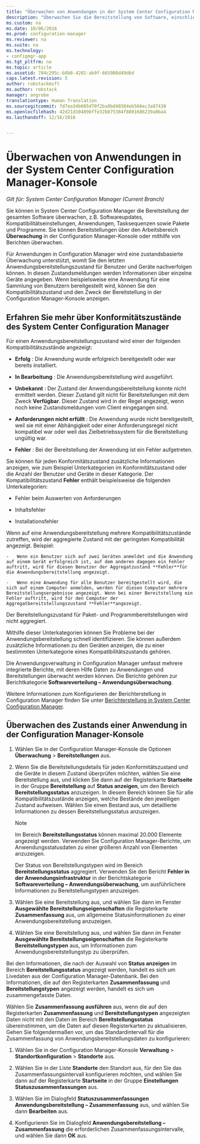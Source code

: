 ```yaml
---
title: "Überwachen von Anwendungen in der System Center Configuration Manager-Konsole | Microsoft-Dokumentation"
description: "Überwachen Sie die Bereitstellung von Software, einschließlich Updates, Kompatibilitätseinstellungen und Anwendungen, mithilfe des Arbeitsbereichs „Überwachung“ in Configuration Manager."
ms.custom: na
ms.date: 10/06/2016
ms.prod: configuration-manager
ms.reviewer: na
ms.suite: na
ms.technology:
- configmgr-app
ms.tgt_pltfrm: na
ms.topic: article
ms.assetid: 784c295c-b8b8-4202-ab9f-665908d49d6d
caps.latest.revision: 5
author: robstackmsft
ms.author: robstack
manager: angrobe
translationtype: Human Translation
ms.sourcegitcommit: fd7ea34b605d70f2ba9bd40384eb566ec3a87430
ms.openlocfilehash: 42d21d10489bffe32b875384f8801686239a0ba4
ms.lasthandoff: 12/16/2016


---
```

# <a name="monitor-applications-from-the-system-center-configuration-manager-console"></a>Überwachen von Anwendungen in der System Center Configuration Manager-Konsole

*Gilt für: System Center Configuration Manager (Current Branch)*


Sie können in System Center Configuration Manager die Bereitstellung der gesamten Software überwachen, z.B. Softwareupdates, Kompatibilitätseinstellungen, Anwendungen, Tasksequenzen sowie Pakete und Programme. Sie können Bereitstellungen über den Arbeitsbereich **Überwachung** in der Configuration Manager-Konsole oder mithilfe von Berichten überwachen.  

 Für Anwendungen in Configuration Manager wird eine zustandsbasierte Überwachung unterstützt, womit Sie den letzten Anwendungsbereitstellungszustand für Benutzer und Geräte nachverfolgen können. In diesen Zustandsmeldungen werden Informationen über einzelne Geräte angegeben. Wenn beispielsweise eine Anwendung für eine Sammlung von Benutzern bereitgestellt wird, können Sie den Kompatibilitätszustand und den Zweck der Bereitstellung in der Configuration Manager-Konsole anzeigen.  

## <a name="learn-about-compliance-states-in-system-center-configuration-manager"></a>Erfahren Sie mehr über Konformitätszustände des System Center Configuration Manager
 Für einen Anwendungsbereitstellungszustand wird einer der folgenden Kompatibilitätszustände angezeigt:  

-   **Erfolg** : Die Anwendung wurde erfolgreich bereitgestellt oder war bereits installiert.  

-   **In Bearbeitung** : Die Anwendungsbereitstellung wird ausgeführt.  

-   **Unbekannt** : Der Zustand der Anwendungsbereitstellung konnte nicht ermittelt werden. Dieser Zustand gilt nicht für Bereitstellungen mit dem Zweck **Verfügbar**. Dieser Zustand wird in der Regel angezeigt, wenn noch keine Zustandsmeldungen vom Client eingegangen sind.  

-   **Anforderungen nicht erfüllt** : Die Anwendung wurde nicht bereitgestellt, weil sie mit einer Abhängigkeit oder einer Anforderungsregel nicht kompatibel war oder weil das Zielbetriebssystem für die Bereitstellung ungültig war.  

-   **Fehler** : Bei der Bereitstellung der Anwendung ist ein Fehler aufgetreten.  

Sie können für jeden Konformitätszustand zusätzliche Informationen anzeigen, wie zum Beispiel Unterkategorien im Konformitätszustand oder die Anzahl der Benutzer und Geräte in dieser Kategorie. Der Kompatibilitätszustand **Fehler** enthält beispielsweise die folgenden Unterkategorien:  

-   Fehler beim Auswerten von Anforderungen  

-   Inhaltsfehler  

-   Installationsfehler  

 Wenn auf eine Anwendungsbereitstellung mehrere Kompatibilitätszustände zutreffen, wird der aggregierte Zustand mit der geringsten Kompatibilität angezeigt. Beispiel:  

    -   Wenn ein Benutzer sich auf zwei Geräten anmeldet und die Anwendung auf einem Gerät erfolgreich ist, auf dem anderen dagegen ein Fehler auftritt, wird für diesen Benutzer der Aggregatzustand **Fehler**für die Anwendungsbereitstellung angezeigt.  

    -   Wenn eine Anwendung für alle Benutzer bereitgestellt wird, die sich auf einem Computer anmelden, werden für diesen Computer mehrere Bereitstellungsergebnisse angezeigt. Wenn bei einer Bereitstellung ein Fehler auftritt, wird für den Computer der Aggregatbereitstellungszustand **Fehler**angezeigt.  

Der Bereitstellungszustand für Paket- und Programmbereitstellungen wird nicht aggregiert.  

 Mithilfe dieser Unterkategorien können Sie Probleme bei der Anwendungsbereitstellung schnell identifizieren. Sie können außerdem zusätzliche Informationen zu den Geräten anzeigen, die zu einer bestimmten Unterkategorie eines Kompatibilitätszustands gehören.  

 Die Anwendungsverwaltung in Configuration Manager umfasst mehrere integrierte Berichte, mit deren Hilfe Daten zu Anwendungen und Bereitstellungen überwacht werden können. Die Berichte gehören zur Berichtkategorie **Softwareverteilung – Anwendungsüberwachung**.  

 Weitere Informationen zum Konfigurieren der Berichterstellung in Configuration Manager finden Sie unter [Berichterstellung in System Center Configuration Manager](../../core/servers/manage/reporting.md).  

## <a name="monitor-the-state-of-an-application-in-the-configuration-manager-console"></a>Überwachen des Zustands einer Anwendung in der Configuration Manager-Konsole  

1.  Wählen Sie in der Configuration Manager-Konsole die Optionen **Überwachung** > **Bereitstellungen** aus.  

3.  Wenn Sie die Bereitstellungsdetails für jeden Konformitätszustand und die Geräte in diesem Zustand überprüfen möchten, wählen Sie eine Bereitstellung aus, und klicken Sie dann auf der Registerkarte **Startseite** in der Gruppe **Bereitstellung** auf **Status anzeigen**, um den Bereich **Bereitstellungsstatus** anzuzeigen. In diesem Bereich können Sie für alle Kompatibilitätszustände anzeigen, welche Bestände den jeweiligen Zustand aufweisen. Wählen Sie einen Bestand aus, um detaillierte Informationen zu dessen Bereitstellungsstatus anzuzeigen.  

    > [!NOTE]  
    >  Im Bereich **Bereitstellungsstatus** können maximal 20.000 Elemente angezeigt werden. Verwenden Sie Configuration Manager-Berichte, um Anwendungsstatusdaten zu einer größeren Anzahl von Elementen anzuzeigen.  
    >   
    >  Der Status von Bereitstellungstypen wird im Bereich **Bereitstellungsstatus** aggregiert. Verwenden Sie den Bericht **Fehler in der Anwendungsinfrastruktur** in der Berichtskategorie **Softwareverteilung – Anwendungsüberwachung**, um ausführlichere Informationen zu Bereitstellungstypen anzuzeigen.  

4.  Wählen Sie eine Bereitstellung aus, und wählen Sie dann im Fenster **Ausgewählte Bereitstellungseigenschaften** die Registerkarte **Zusammenfassung** aus, um allgemeine Statusinformationen zu einer Anwendungsbereitstellung anzuzeigen.  

5.  Wählen Sie eine Bereitstellung aus, und wählen Sie dann im Fenster **Ausgewählte Bereitstellungseigenschaften** die Registerkarte **Bereitstellungstypen** aus, um Informationen zum Anwendungsbereitstellungstyp zu überprüfen.  

Bei den Informationen, die nach der Auswahl von **Status anzeigen** im Bereich **Bereitstellungsstatus** angezeigt werden, handelt es sich um Livedaten aus der Configuration Manager-Datenbank. Bei den Informationen, die auf den Registerkarten **Zusammenfassung** und **Bereitstellungstypen** angezeigt werden, handelt es sich um zusammengefasste Daten.

Wählen Sie **Zusammenfassung ausführen** aus, wenn die auf den Registerkarten **Zusammenfassung** und **Bereitstellungstypen** angezeigten Daten nicht mit den Daten im Bereich **Bereitstellungsstatus** übereinstimmen, um die Daten auf diesen Registerkarten zu aktualisieren. Gehen Sie folgendermaßen vor, um das Standardintervall für die Zusammenfassung von Anwendungsbereitstellungsdaten zu konfigurieren:  

1. Wählen Sie in der Configuration Manager-Konsole **Verwaltung** > **Standortkonfiguration** > **Standorte** aus.

2. Wählen Sie in der Liste **Standorte** den Standort aus, für den Sie das Zusammenfassungsintervall konfigurieren möchten, und wählen Sie dann auf der Registerkarte **Startseite** in der Gruppe **Einstellungen** **Statuszusammenfassungen** aus.

3. Wählen Sie im Dialogfeld **Statuszusammenfassungen** **Anwendungsbereitstellung – Zusammenfassung** aus, und wählen Sie dann **Bearbeiten** aus.  

4. Konfigurieren Sie im Dialogfeld **Anwendungsbereitstellung – Zusammenfassung** die erforderlichen Zusammenfassungsintervalle, und wählen Sie dann **OK** aus.  

